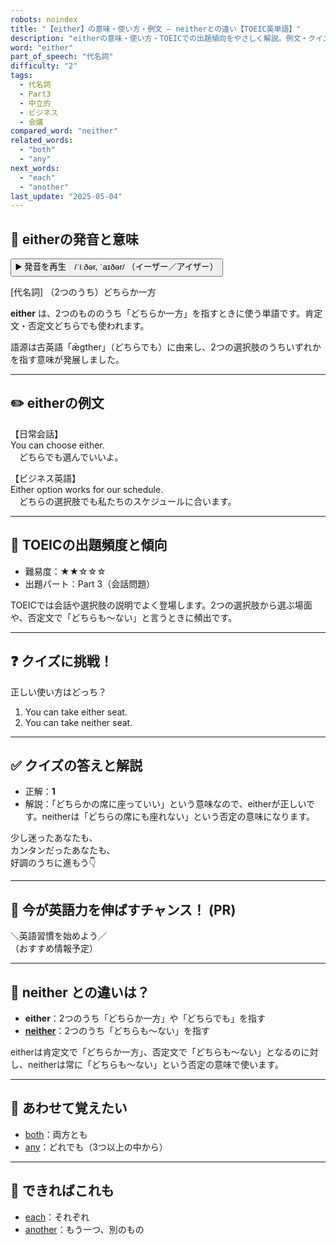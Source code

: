 ```yaml
---
robots: noindex
title: "【either】の意味・使い方・例文 ― neitherとの違い【TOEIC英単語】"
description: "eitherの意味・使い方・TOEICでの出題傾向をやさしく解説。例文・クイズ付きでneitherとの違いもわかりやすく学べます。"
word: "either"
part_of_speech: "代名詞"
difficulty: "2"
tags:
  - 代名詞
  - Part3
  - 中立的
  - ビジネス
  - 会議
compared_word: "neither"
related_words:
  - "both"
  - "any"
next_words:
  - "each"
  - "another"
last_update: "2025-05-04"
---
```


## 🔰 eitherの発音と意味

<button class="play-audio" onclick="playTTS('either')">
  <span class="play-audio-main">
    ▶️ 発音を再生　/ˈiːðər, ˈaɪðər/
  </span>
  <span class="play-audio-sub">
    （イーザー／アイザー）
  </span>
</button>

[代名詞] （2つのうち）どちらか一方

**either** は、2つのもののうち「どちらか一方」を指すときに使う単語です。肯定文・否定文どちらでも使われます。

語源は古英語「ǣgther」（どちらでも）に由来し、2つの選択肢のうちいずれかを指す意味が発展しました。

---

## ✏️ eitherの例文

【日常会話】  
You can choose either.  
　どちらでも選んでいいよ。

【ビジネス英語】  
Either option works for our schedule.  
　どちらの選択肢でも私たちのスケジュールに合います。

---

## 🎯 TOEICの出題頻度と傾向

- 難易度：★★☆☆☆
- 出題パート：Part 3（会話問題）

TOEICでは会話や選択肢の説明でよく登場します。2つの選択肢から選ぶ場面や、否定文で「どちらも～ない」と言うときに頻出です。

---

## ❓ クイズに挑戦！

正しい使い方はどっち？

1. You can take either seat.
2. You can take neither seat.

---

## ✅ クイズの答えと解説

- 正解：**1**
- 解説：「どちらかの席に座っていい」という意味なので、eitherが正しいです。neitherは「どちらの席にも座れない」という否定の意味になります。

少し迷ったあなたも、  
カンタンだったあなたも、  
好調のうちに進もう👇️

---

## 🚀 今が英語力を伸ばすチャンス！ (PR)

<div class="info-center">
＼英語習慣を始めよう／<br>  
（おすすめ情報予定）
</div>

---

## 🤔  neither との違いは？

- **either**：2つのうち「どちらか一方」や「どちらでも」を指す
- **[neither](/neither)**：2つのうち「どちらも～ない」を指す

eitherは肯定文で「どちらか一方」、否定文で「どちらも～ない」となるのに対し、neitherは常に「どちらも～ない」という否定の意味で使います。

---

## 🧩 あわせて覚えたい

- [both](/both)：両方とも
- [any](/any)：どれでも（3つ以上の中から）

---

## 📖 できればこれも

- [each](/each)：それぞれ
- [another](/another)：もう一つ、別のもの

<!-- cvid: aid30_bid13 -->
